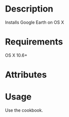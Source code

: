 Description
===========
Installs Google Earth on OS X

Requirements
============
OS X 10.6+

Attributes
==========

Usage
=====
Use the cookbook.
